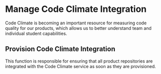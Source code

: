 # Manage Code Climate Integration

Code Climate is becoming an important resource for measuring code quality for our products, which allows us to better understand team and individual student capabilities.

## Provision Code Climate Integration

This function is responsible for ensuring that all product repositories are integrated with the Code Climate service as soon as they are provisioned.
